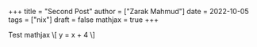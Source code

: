 +++
title = "Second Post"
author = ["Zarak Mahmud"]
date = 2022-10-05
tags = ["nix"]
draft = false
mathjax = true
+++

Test mathjax
\\[ y = x + 4 \\]
